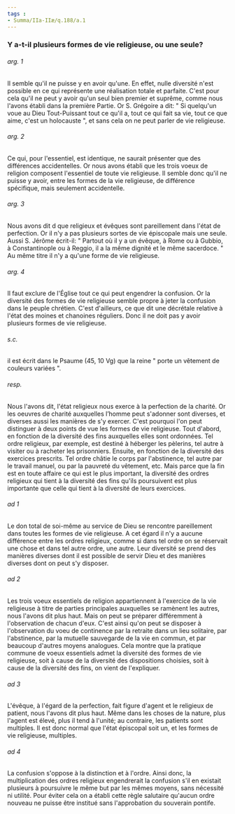 ```yaml
---
tags : 
- Summa/IIa-IIæ/q.188/a.1
---
```


### Y a-t-il plusieurs formes de vie religieuse, ou une seule?

###### arg. 1
Il semble qu'il ne puisse y en avoir qu'une. En effet, nulle diversité n'est possible en ce qui représente une réalisation totale et parfaite. C'est pour cela qu'il ne peut y avoir qu'un seul bien premier et suprême, comme nous l'avons établi dans la première Partie. Or S. Grégoire a dit: " Si quelqu'un voue au Dieu Tout-Puissant tout ce qu'il a, tout ce qui fait sa vie, tout ce que aime, c'est un holocauste ", et sans cela on ne peut parler de vie religieuse. 

###### arg. 2
Ce qui, pour l'essentiel, est identique, ne saurait présenter que des différences accidentelles. Or nous avons établi que les trois voeux de religion composent l'essentiel de toute vie religieuse. Il semble donc qu'il ne puisse y avoir, entre les formes de la vie religieuse, de différence spécifique, mais seulement accidentelle. 

###### arg. 3
Nous avons dit d que religieux et évêques sont pareillement dans l'état de perfection. Or il n'y a pas plusieurs sortes de vie épiscopale mais une seule. Aussi S. Jérôme écrit-il: " Partout où il y a un évêque, à Rome ou à Gubbio, à Constantinople ou à Reggio, il a la même dignité et le même sacerdoce. " Au même titre il n'y a qu'une forme de vie religieuse. 

###### arg. 4
Il faut exclure de l'Église tout ce qui peut engendrer la confusion. Or la diversité des formes de vie religieuse semble propre à jeter la confusion dans le peuple chrétien. C'est d'ailleurs, ce que dit une décrétale relative à l'état des moines et chanoines réguliers. Donc il ne doit pas y avoir plusieurs formes de vie religieuse. 

###### s.c.
il est écrit dans le Psaume (45, 10 Vg) que la reine " porte un vêtement de couleurs variées ". 

###### resp.
Nous l'avons dit, l'état religieux nous exerce à la perfection de la charité. Or les oeuvres de charité auxquelles l’homme peut s'adonner sont diverses, et diverses aussi les manières de s'y exercer. C'est pourquoi l'on peut distinguer à deux points de vue les formes de vie religieuse. Tout d'abord, en fonction de la diversité des fins auxquelles elles sont ordonnées. Tel ordre religieux, par exemple, est destiné à héberger les pèlerins, tel autre à visiter ou à racheter les prisonniers. Ensuite, en fonction de la diversité des exercices prescrits. Tel ordre châtie le corps par l'abstinence, tel autre par le travail manuel, ou par la pauvreté du vêtement, etc. Mais parce que la fin est en toute affaire ce qui est le plus important, la diversité des ordres religieux qui tient à la diversité des fins qu'ils poursuivent est plus importante que celle qui tient à la diversité de leurs exercices. 

###### ad 1
Le don total de soi-même au service de Dieu se rencontre pareillement dans toutes les formes de vie religieuse. A cet égard il n'y a aucune différence entre les ordres religieux, comme si dans tel ordre on se réservait une chose et dans tel autre ordre, une autre. Leur diversité se prend des manières diverses dont il est possible de servir Dieu et des manières diverses dont on peut s'y disposer. 

###### ad 2
Les trois voeux essentiels de religion appartiennent à l'exercice de la vie religieuse à titre de parties principales auxquelles se ramènent les autres, nous l'avons dit plus haut. Mais on peut se préparer différemment à l'observation de chacun d'eux. C'est ainsi qu'on peut se disposer à l'observation du voeu de continence par la retraite dans un lieu solitaire, par l'abstinence, par la mutuelle sauvegarde de la vie en commun, et par beaucoup d'autres moyens analogues. Cela montre que la pratique commune de voeux essentiels admet la diversité des formes de vie religieuse, soit à cause de la diversité des dispositions choisies, soit à cause de la diversité des fins, on vient de l'expliquer. 

###### ad 3
L'évêque, à l'égard de la perfection, fait figure d'agent et le religieux de patient, nous l'avons dit plus haut. Même dans les choses de la nature, plus l'agent est élevé, plus il tend à l'unité; au contraire, les patients sont multiples. Il est donc normal que l'état épiscopal soit un, et les formes de vie religieuse, multiples. 

###### ad 4
La confusion s'oppose à la distinction et à l'ordre. Ainsi donc, la multiplication des ordres religieux engendrerait la confusion s'il en existait plusieurs à poursuivre le même but par les mêmes moyens, sans nécessité ni utilité. Pour éviter cela on a établi cette règle salutaire qu'aucun ordre nouveau ne puisse être institué sans l'approbation du souverain pontife. 


